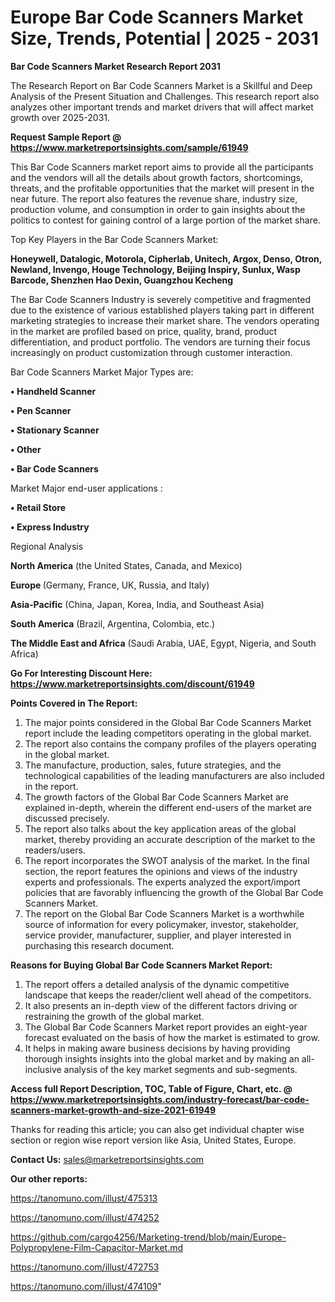  # Europe Bar Code Scanners Market Size, Trends, Potential | 2025 - 2031

<strong>Bar Code Scanners Market Research Report 2031</strong>

The Research Report on Bar Code Scanners Market is a Skillful and Deep Analysis of the Present Situation and Challenges. This research report also analyzes other important trends and market drivers that will affect market growth over 2025-2031.

<strong>Request Sample Report @ <a href=https://www.marketreportsinsights.com/sample/61949>https://www.marketreportsinsights.com/sample/61949</a></strong>

This Bar Code Scanners market report aims to provide all the participants and the vendors will all the details about growth factors, shortcomings, threats, and the profitable opportunities that the market will present in the near future. The report also features the revenue share, industry size, production volume, and consumption in order to gain insights about the politics to contest for gaining control of a large portion of the market share.

Top Key Players in the Bar Code Scanners Market:

<strong>Honeywell, Datalogic, Motorola, Cipherlab, Unitech, Argox, Denso, Otron, Newland, Invengo, Houge Technology, Beijing Inspiry, Sunlux, Wasp Barcode, Shenzhen Hao Dexin, Guangzhou Kecheng</strong>

The Bar Code Scanners Industry is severely competitive and fragmented due to the existence of various established players taking part in different marketing strategies to increase their market share. The vendors operating in the market are profiled based on price, quality, brand, product differentiation, and product portfolio. The vendors are turning their focus increasingly on product customization through customer interaction.

Bar Code Scanners Market Major Types are:

<strong>• Handheld Scanner

• Pen Scanner

• Stationary Scanner

• Other

• Bar Code Scanners</strong>

Market Major end-user applications :

<strong>• Retail Store

• Express Industry</strong>

Regional Analysis

</u><strong><b>North America</b></strong> (the United States, Canada, and Mexico)

<strong><b>Europe </b></strong>(Germany, France, UK, Russia, and Italy)

<strong><b>Asia-Pacific</b></strong> (China, Japan, Korea, India, and Southeast Asia)

<strong><b>South America</b></strong> (Brazil, Argentina, Colombia, etc.)

<strong><b>The Middle East and Africa</b></strong> (Saudi Arabia, UAE, Egypt, Nigeria, and South Africa)

<strong>Go For Interesting Discount Here: <a href=https://www.marketreportsinsights.com/discount/61949>https://www.marketreportsinsights.com/discount/61949</a></strong>

<strong>Points Covered in The Report:</strong>
<ol>
  <li>The major points considered in the Global Bar Code Scanners Market report include the leading competitors operating in the global market.</li>
  <li>The report also contains the company profiles of the players operating in the global market.</li>
  <li>The manufacture, production, sales, future strategies, and the technological capabilities of the leading manufacturers are also included in the report.</li>
  <li>The growth factors of the Global Bar Code Scanners Market are explained in-depth, wherein the different end-users of the market are discussed precisely.</li>
  <li>The report also talks about the key application areas of the global market, thereby providing an accurate description of the market to the readers/users.</li>
  <li>The report incorporates the SWOT analysis of the market. In the final section, the report features the opinions and views of the industry experts and professionals. The experts analyzed the export/import policies that are favorably influencing the growth of the Global Bar Code Scanners Market.</li>
  <li>The report on the Global Bar Code Scanners Market is a worthwhile source of information for every policymaker, investor, stakeholder, service provider, manufacturer, supplier, and player interested in purchasing this research document.</li>
</ol>
<strong>Reasons for Buying Global Bar Code Scanners Market Report:</strong>

<ol>
  <li>The report offers a detailed analysis of the dynamic competitive landscape that keeps the reader/client well ahead of the competitors.</li>
  <li>It also presents an in-depth view of the different factors driving or restraining the growth of the global market.</li>
  <li>The Global Bar Code Scanners Market report provides an eight-year forecast evaluated on the basis of how the market is estimated to grow.</li>
  <li>It helps in making aware business decisions by having providing thorough insights insights into the global market and by making an all-inclusive analysis of the key market segments and sub-segments.</li>
</ol>
<strong>Access full Report Description, TOC, Table of Figure, Chart, etc. @ <a href=https://www.marketreportsinsights.com/industry-forecast/bar-code-scanners-market-growth-and-size-2021-61949>https://www.marketreportsinsights.com/industry-forecast/bar-code-scanners-market-growth-and-size-2021-61949</a></strong>


Thanks for reading this article; you can also get individual chapter wise section or region wise report version like Asia, United States, Europe.

<strong>Contact Us:</strong>
sales@marketreportsinsights.com

<strong>Our other reports:</strong>

<a href=https://tanomuno.com/illust/475313>https://tanomuno.com/illust/475313</a>

<a href=https://tanomuno.com/illust/474252>https://tanomuno.com/illust/474252</a>

<a href=https://github.com/cargo4256/Marketing-trend/blob/main/Europe-Polypropylene-Film-Capacitor-Market.md>https://github.com/cargo4256/Marketing-trend/blob/main/Europe-Polypropylene-Film-Capacitor-Market.md</a>

<a href=https://tanomuno.com/illust/472753>https://tanomuno.com/illust/472753</a>

<a href=https://tanomuno.com/illust/474109>https://tanomuno.com/illust/474109</a>"
